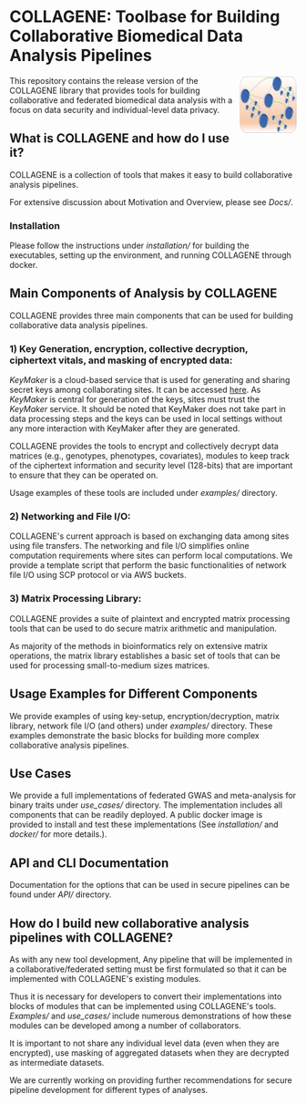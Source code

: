 # COLLAGENE: Toolbase for Building Collaborative Biomedical Data Analysis Pipelines

<p align="center">
	<img align="right" width="100" height="100" src="img/logo_web.jpg" />
</p>

This repository contains the release version of the COLLAGENE library that provides tools for building collaborative and federated biomedical data analysis with a focus on data security and individual-level data privacy.

## What is COLLAGENE and how do I use it?
COLLAGENE is a collection of tools that makes it easy to build collaborative analysis pipelines. 

For extensive discussion about Motivation and Overview, please see *Docs/*.

### Installation
Please follow the instructions under *installation/* for building the executables, setting up the environment, and running COLLAGENE through docker. 

## Main Components of Analysis by COLLAGENE
COLLAGENE provides three main components that can be used for building collaborative data analysis pipelines.

### 1) Key Generation, encryption, collective decryption, ciphertext vitals, and masking of encrypted data:
*KeyMaker* is a cloud-based service that is used for generating and sharing secret keys among collaborating sites. It can be accessed [here](https://www.secureomics.org/KeyMaker). As *KeyMaker* is central for generation of the keys, sites must trust the *KeyMaker* service. It should be noted that KeyMaker does not take part in data processing steps and the keys can be used in local settings without any more interaction with KeyMaker after they are generated.

COLLAGENE provides the tools to encrypt and collectively decrypt data matrices (e.g., genotypes, phenotypes, covariates), modules to keep track of the ciphertext information and security level (128-bits) that are important to ensure that they can be operated on.

Usage examples of these tools are included under *examples/* directory.

### 2) Networking and File I/O:
COLLAGENE's current approach is based on exchanging data among sites using file transfers. The networking and file I/O simplifies online computation requirements where sites can perform local computations. We provide a template script that perform the basic functionalities of network file I/O using SCP protocol or via AWS buckets. 

### 3) Matrix Processing Library:
COLLAGENE provides a suite of plaintext and encrypted matrix processing tools that can be used to do secure matrix arithmetic and manipulation.

As majority of the methods in bioinformatics rely on extensive matrix operations, the matrix library establishes a basic set of tools that can be used for processing small-to-medium sizes matrices.

## Usage Examples for Different Components
We provide examples of using key-setup, encryption/decryption, matrix library, network file I/O (and others) under *examples/* directory. These examples demonstrate the basic blocks for building more complex collaborative analysis pipelines.

## Use Cases
We provide a full implementations of federated GWAS and meta-analysis for binary traits under *use_cases/* directory. The implementation includes all components that can be readily deployed. A public docker image is provided to install and test these implementations (See *installation/* and *docker/* for more details.).

## API and CLI Documentation
Documentation for the options that can be used in secure pipelines can be found under *API/* directory.

## How do I build new collaborative analysis pipelines with COLLAGENE?
As with any new tool development, Any pipeline that will be implemented in a collaborative/federated setting must be first formulated so that it can be implemented with COLLAGENE's existing modules.

Thus it is necessary for developers to convert their implementations into blocks of modules that can be implemented using COLLAGENE's tools. *Examples/* and *use_cases/* include numerous demonstrations of how these modules can be developed among a number of collaborators.

It is important to not share any individual level data (even when they are encrypted), use masking of aggregated datasets when they are decrypted as intermediate datasets.

We are currently working on providing further recommendations for secure pipeline development for different types of analyses.


